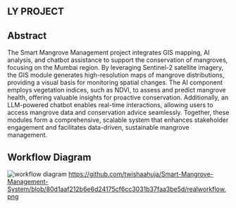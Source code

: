 ## LY PROJECT

## Abstract
The Smart Mangrove Management project integrates GIS mapping, AI analysis, and chatbot assistance to support the conservation of mangroves, focusing on the Mumbai region. By leveraging Sentinel-2 satellite imagery, the GIS module generates high-resolution maps of mangrove distributions, providing a visual basis for monitoring spatial changes. The AI component employs vegetation indices, such as NDVI, to assess and predict mangrove health, offering valuable insights for proactive conservation. Additionally, an LLM-powered chatbot enables real-time interactions, allowing users to access mangrove data and conservation advice seamlessly. Together, these modules form a comprehensive, scalable system that enhances stakeholder engagement and facilitates data-driven, sustainable mangrove management.

## Workflow Diagram
![workflow diagram](https://github.com/[twishaahuja]/[Smart-Mangrove-Management-System]/blob/[main]/realworkflow.png?raw=true)
https://github.com/twishaahuja/Smart-Mangrove-Management-System/blob/80d1aaf212b6e6d24175cf6cc3031b37faa3be5d/realworkflow.png
